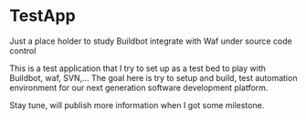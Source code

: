 # TestApp
Just a place holder to study Buildbot integrate with Waf under source code control

This is a test application that I try to set up as a test bed to play with Buildbot, waf, SVN,... 
The goal here is try to setup and build, test automation environment for our next generation software development platform.

Stay tune, will publish more information when I got some milestone. 
